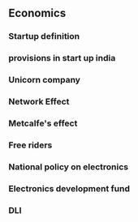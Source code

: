 ## Economics
### Startup definition
### provisions in start up india
### Unicorn company
### Network Effect
### Metcalfe's effect
### Free riders
### National policy on electronics
### Electronics development fund
### DLI